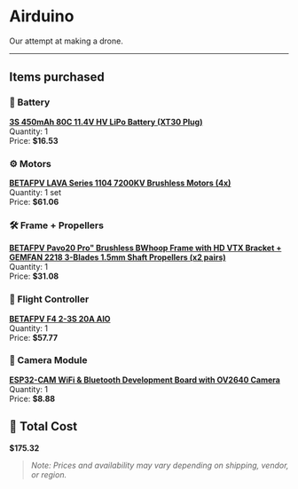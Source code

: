 # Airduino

Our attempt at making a drone.

---

## Items purchased

### 🔋 Battery
**[3S 450mAh 80C 11.4V HV LiPo Battery (XT30 Plug)](https://shopee.sg/product/978227825/23145122017)**  
Quantity: 1  
Price: **$16.53**

### ⚙️ Motors
**[BETAFPV LAVA Series 1104 7200KV Brushless Motors (4x)](https://detail.tmall.com/item.htm?abbucket=2&id=823050915381)**  
Quantity: 1 set  
Price: **$61.06**

### 🛠 Frame + Propellers
**[BETAFPV Pavo20 Pro" Brushless BWhoop Frame with HD VTX Bracket + GEMFAN 2218 3-Blades 1.5mm Shaft Propellers (x2 pairs)](https://shopee.sg/product/1021002494/24135674597)**  
Quantity: 1  
Price: **$31.08**

### 🧠 Flight Controller
**[BETAFPV F4 2-3S 20A AIO](https://item.taobao.com/item.htm?abbucket=2&id=735649590166)**  
Quantity: 1  
Price: **$57.77**

### 📸 Camera Module
**[ESP32-CAM WiFi & Bluetooth Development Board with OV2640 Camera](https://shopee.sg/ESP32-CAM-WIFI-Bluetooth-Development-Board-with-Camera-Module-OV2640-i.189216177.5353248197)**  
Quantity: 1  
Price: **$8.88**

## 🧾 Total Cost
**$175.32**

> _Note: Prices and availability may vary depending on shipping, vendor, or region._
